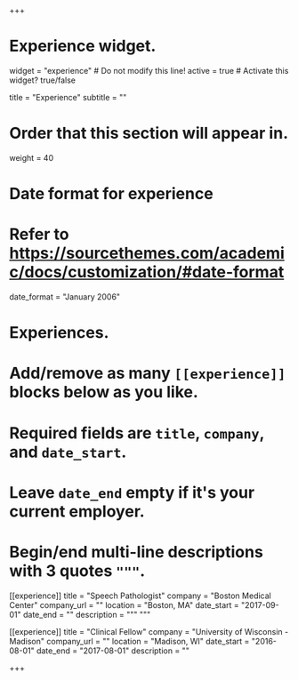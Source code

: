 +++
# Experience widget.
widget = "experience"  # Do not modify this line!
active = true  # Activate this widget? true/false

title = "Experience"
subtitle = ""

# Order that this section will appear in.
weight = 40

# Date format for experience
#   Refer to https://sourcethemes.com/academic/docs/customization/#date-format
date_format = "January 2006"

# Experiences.
#   Add/remove as many `[[experience]]` blocks below as you like.
#   Required fields are `title`, `company`, and `date_start`.
#   Leave `date_end` empty if it's your current employer.
#   Begin/end multi-line descriptions with 3 quotes `"""`.
[[experience]]
  title = "Speech Pathologist"
  company = "Boston Medical Center"
  company_url = ""
  location = "Boston, MA"
  date_start = "2017-09-01"
  date_end = ""
  description = """
  """

[[experience]]
  title = "Clinical Fellow"
  company = "University of Wisconsin - Madison"
  company_url = ""
  location = "Madison, WI"
  date_start = "2016-08-01"
  date_end = "2017-08-01"
  description = ""

+++
